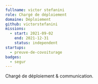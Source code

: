 ```yaml
---
fullname: victor stefanini
role: Chargé de déploiement 
domaine: Déploiement
github: victorstefanini
missions:
  - start: 2021-09-02
    end: 2021-12-31
    status: independent
startups:
  - preuve-de-covoiturage
badges:
  - segur
---
```


Chargé de déploiement & communication. 
